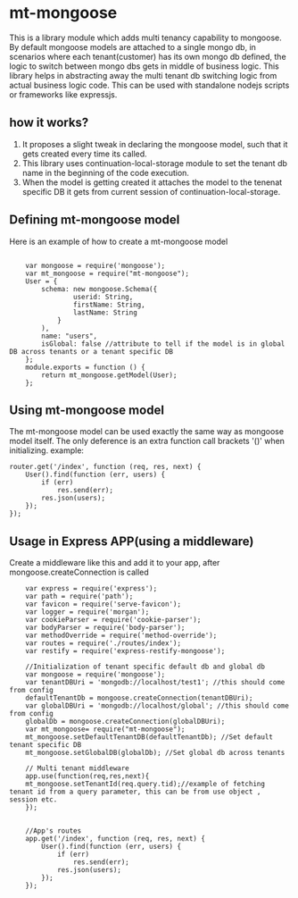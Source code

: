 # mt-mongoose
This is a library module which adds multi tenancy capability to mongoose. By default mongoose models are attached to a single mongo db, in scenarios where each tenant(customer) 
has its own mongo db defined, the logic to switch between mongo dbs gets in middle of business logic. This library helps in abstracting away the multi tenant db switching logic 
from actual business logic code. This can be used with standalone nodejs scripts or frameworks like expressjs.

## how it works?
1. It proposes a slight tweak in declaring the mongoose model, such that it gets created every time its called.
2. This library uses continuation-local-storage module to set the tenant db name in the beginning of the code execution.
3. When the model is getting created it attaches the model to the tenenat specific DB it gets from current session of continuation-local-storage.

## Defining mt-mongoose model 
Here is an example of how to create a mt-mongoose model
<pre><code class="language-javascript">
    var mongoose = require('mongoose');
    var mt_mongoose = require("mt-mongoose");
    User = {
        schema: new mongoose.Schema({
                userid: String,
                firstName: String,
                lastName: String
            }
        ),
        name: "users",
        isGlobal: false //attribute to tell if the model is in global DB across tenants or a tenant specific DB 
    };
    module.exports = function () {
        return mt_mongoose.getModel(User);
    };
</code></pre>

## Using mt-mongoose model 
The mt-mongoose model can be used exactly the same way as mongoose model itself. 
The only deference is an extra function call brackets '()' when initializing.
example:
```
router.get('/index', function (req, res, next) {
    User().find(function (err, users) {
        if (err)
            res.send(err);
        res.json(users);
    });
});
```

## Usage in Express APP(using a middleware)
Create a middleware like this and add it to your app, after mongoose.createConnection is called
```
    var express = require('express');
    var path = require('path');
    var favicon = require('serve-favicon');
    var logger = require('morgan');
    var cookieParser = require('cookie-parser');
    var bodyParser = require('body-parser');
    var methodOverride = require('method-override');
    var routes = require('./routes/index');
    var restify = require('express-restify-mongoose');

    //Initialization of tenant specific default db and global db 
    var mongoose = require('mongoose');
    var tenantDBUri = 'mongodb://localhost/test1'; //this should come from config
    defaultTenantDb = mongoose.createConnection(tenantDBUri);
    var globalDBUri = 'mongodb://localhost/global'; //this should come from config
    globalDb = mongoose.createConnection(globalDBUri);
    var mt_mongoose= require("mt-mongoose");
    mt_mongoose.setDefaultTenantDB(defaultTenantDb); //Set default tenant specific DB
    mt_mongoose.setGlobalDB(globalDb); //Set global db across tenants
    
    // Multi tenant middleware 
    app.use(function(req,res,next){
    mt_mongoose.setTenantId(req.query.tid);//example of fetching tenant id from a query parameter, this can be from use object , session etc.
    }); 

    
    //App's routes
    app.get('/index', function (req, res, next) {
        User().find(function (err, users) {
            if (err)
                res.send(err);
            res.json(users);
        });
    });
```













